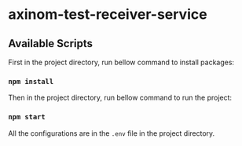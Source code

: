 # axinom-test-receiver-service

## Available Scripts

First in the project directory, run bellow command to install packages:

### `npm install`

Then in the project directory, run bellow command to run the project:

### `npm start`

All the configurations are in the `.env` file in the project directory.
